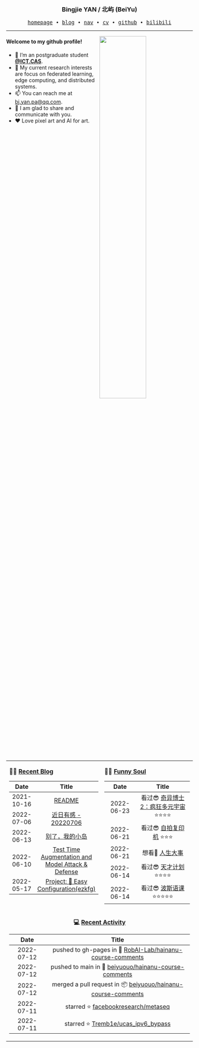 <h3 align="center"> Bingjie YAN / 北屿 (BeiYu) </h3>


<p align="center">
  <samp>
    <a href="https://www.bj-yan.top/">homepage</a> ∙
    <a href="https://blog.bj-yan.top/">blog</a> ∙
    <a href="https://nav.bj-yan.top/">nav</a> ∙
    <a href="https://www.bj-yan.top/pdf/cv_en.pdf">cv</a> ∙ 
    <a href="https://github.com/beiyuouo">github</a> ∙ 
    <a href="https://space.bilibili.com/23511429">bilibili</a>
  </samp>
</p>


---

<img align="right" src="https://github-readme-stats.vercel.app/api?username=beiyuouo&show_icons=true&hide_border=true&theme=radical" width="50%">


#### Welcome to my github profile!
<!-- languages:start -->
<!-- prettier-ignore-start -->
<!-- markdownlint-disable -->
- 🔭 I’m an postgraduate student [**@ICT.CAS**](http://www.ict.cas.cn/).
- 🌱 My current research interests are focus on federated learning, edge computing, and distributed systems.
- 📫 You can reach me at [bj.yan.pa@qq.com](mailto:bj.yan.pa@qq.com).
- 🎨 I am glad to share and communicate with you.
- ❤️ Love pixel art and AI for art.
<!-- markdownlint-restore -->
<!-- prettier-ignore-end -->
<!-- languages:end -->

<table width="100%" align="center" padding="0" margin="0">
<tr>
<td valign="top" width="50%">

**🤹‍♀️ <a href="https://blog.bj-yan.top/" target="_blank">Recent Blog</a>**

<!-- START_SECTION:blog -->
| Date | Title |
| :-: | :---: |
| 2021-10-16 | <a href='https://blog.bj-yan.top/p/readme/' target='_blank'>README</a> |
| 2022-07-06 | <a href='https://blog.bj-yan.top/p/misc-20220706/' target='_blank'>近日有感 - 20220706</a> |
| 2022-06-13 | <a href='https://blog.bj-yan.top/p/misc-good-bye-hainan/' target='_blank'>别了，我的小岛</a> |
| 2022-06-10 | <a href='https://blog.bj-yan.top/p/blog-hcaptcha-test-time-augmentation-and-model-attack-defense/' target='_blank'>Test Time Augmentation and Model Attack & Defense</a> |
| 2022-05-17 | <a href='https://blog.bj-yan.top/p/blog-project-ezkfg/' target='_blank'>Project: 🍕 Easy Configuration(ezkfg)</a> |
<!-- END_SECTION:blog -->
</td>
<td valign="top" width="50%">

**🤾‍♂️ <a href="https://blog.bj-yan.top/" target="_blank">Funny Soul</a>**

<!-- START_SECTION:douban -->
| Date | Title |
| :-: | :---: |
| 2022-06-23 | 看过😎 <a href='http://movie.douban.com/subject/30304994/' target='_blank'>奇异博士2：疯狂多元宇宙</a> ⭐⭐⭐⭐ |
| 2022-06-21 | 看过😎 <a href='http://movie.douban.com/subject/35584688/' target='_blank'>自拍复印机</a> ⭐⭐⭐ |
| 2022-06-21 | 想看🤔 <a href='http://movie.douban.com/subject/35460157/' target='_blank'>人生大事</a>  |
| 2022-06-14 | 看过😎 <a href='http://movie.douban.com/subject/27046758/' target='_blank'>天才计划</a> ⭐⭐⭐⭐ |
| 2022-06-14 | 看过😎 <a href='http://movie.douban.com/subject/30466931/' target='_blank'>波斯语课</a> ⭐⭐⭐⭐⭐ |
<!-- END_SECTION:douban -->
</td>
</tr>
<tr>
<td align="center" width="100%" colspan="2">

**💻 <a href="https://github.com/beiyuouo" target="_blank">Recent Activity</a>**

<!-- START_SECTION:github -->
| Date | Title |
| :-: | :---: |
| 2022-07-12 | pushed to gh-pages in 📌 [RobAI-Lab/hainanu-course-comments](https://github.com/RobAI-Lab/hainanu-course-comments/compare/0ee1813260...b17f8d96d4) |
| 2022-07-12 | pushed to main in 📌 [beiyuouo/hainanu-course-comments](https://github.com/beiyuouo/hainanu-course-comments/compare/baeea17d57...010717c12a) |
| 2022-07-12 | merged a pull request in 📦 [beiyuouo/hainanu-course-comments](https://github.com/beiyuouo/hainanu-course-comments/pull/11) |
| 2022-07-11 | starred ⭐ [facebookresearch/metaseq](https://github.com/facebookresearch/metaseq) |
| 2022-07-11 | starred ⭐ [Tremb1e/ucas_ipv6_bypass](https://github.com/Tremb1e/ucas_ipv6_bypass) |
<!-- END_SECTION:github -->

</td>
</tr>
</table>
